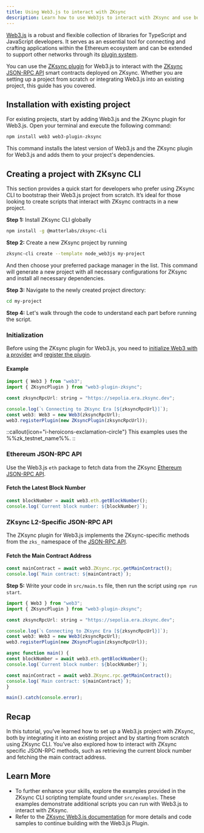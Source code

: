 ```yaml
---
title: Using Web3.js to interact with ZKsync
description: Learn how to use Web3js to interact with ZKsync and use built-in functions for ZKsync-specific JSON RPC methods.
---
```


[Web3.js](https://web3js.org/) is a robust and flexible collection of libraries for TypeScript and JavaScript developers.
It serves as an essential tool for connecting and crafting applications within the Ethereum ecosystem
and can be extended to support other networks through its [plugin system](https://docs.web3js.org/guides/web3_plugin_guide/).

You can use the [ZKsync plugin](https://github.com/web3/web3-plugin-zksync) for Web3.js
to interact with the [ZKsync JSON-RPC API](https://docs.zksync.io/build/api.html) smart contracts deployed
on ZKsync. Whether you are setting up a project from scratch or integrating Web3.js into an existing project,
this guide has you covered.

## Installation with existing project

For existing projects, start by adding Web3.js and the ZKsync plugin for Web3.js.
Open your terminal and execute the following command:

```bash
npm install web3 web3-plugin-zksync
```

This command installs the latest version of Web3.js and the ZKsync plugin for Web3.js and adds them to your project's dependencies.

## Creating a project with ZKsync CLI

This section provides a quick start for developers who prefer using ZKsync CLI to bootstrap their Web3.js
project from scratch. It’s ideal for those looking to create scripts that interact with ZKsync contracts in a new project.

**Step 1:** Install ZKsync CLI globally

```bash
npm install -g @matterlabs/zksync-cli
```

**Step 2:** Create a new ZKsync project by running

```bash
zksync-cli create --template node_web3js my-project
```

And then choose your preferred package manager in the list. This command will generate a new project with all
necessary configurations for ZKsync and install all necessary dependencies.

**Step 3:** Navigate to the newly created project directory:

```bash
cd my-project
```

**Step 4:** Let's walk through the code to understand each part before running the script.

### Initialization

Before using the ZKsync plugin for Web3.js, you need to [initialize Web3 with a provider](https://docs.web3js.org/#initialize-web3-with-a-provider)
and [register the plugin](https://docs.web3js.org/guides/web3_plugin_guide/plugin_users#registering-the-plugin).

#### Example

```javascript
import { Web3 } from "web3";
import { ZKsyncPlugin } from "web3-plugin-zksync";

const zksyncRpcUrl: string = "https://sepolia.era.zksync.dev";

console.log(`📞 Connecting to ZKsync Era [${zksyncRpcUrl}]`);
const web3: Web3 = new Web3(zksyncRpcUrl);
web3.registerPlugin(new ZKsyncPlugin(zksyncRpcUrl));
```

::callout{icon="i-heroicons-exclamation-circle"}
This examples uses the %%zk_testnet_name%%.
::

### Ethereum JSON-RPC API

Use the Web3.js `eth` package to fetch data from the ZKsync [Ethereum JSON-RPC API](https://docs.zksync.io/build/api-reference/ethereum-rpc).

#### Fetch the Latest Block Number

```javascript
const blockNumber = await web3.eth.getBlockNumber();
console.log(`Current block number: ${blockNumber}`);
```

### ZKsync L2-Specific JSON-RPC API

The ZKsync plugin for Web3.js implements the ZKsync-specific methods
from the `zks_` namespace of the [JSON-RPC API](https://docs.zksync.io/build/api.html#zksync-era-json-rpc-methods).

#### Fetch the Main Contract Address

<!-- /*spellchecker: disable*/ -->
```javascript
const mainContract = await web3.ZKsync.rpc.getMainContract();
console.log(`Main contract: ${mainContract}`);
```
<!-- /*spellchecker: enable*/ -->

**Step 5:** Write your code in `src/main.ts` file, then run the script using `npm run start`.

```javascript
import { Web3 } from "web3";
import { ZKsyncPlugin } from "web3-plugin-zksync";

const zksyncRpcUrl: string = "https://sepolia.era.zksync.dev";

console.log(`📞 Connecting to ZKsync Era [${zksyncRpcUrl}]`);
const web3: Web3 = new Web3(zksyncRpcUrl);
web3.registerPlugin(new ZKsyncPlugin(zksyncRpcUrl));

async function main() {
const blockNumber = await web3.eth.getBlockNumber();
console.log(`Current block number: ${blockNumber}`);

const mainContract = await web3.ZKsync.rpc.getMainContract();
console.log(`Main contract: ${mainContract}`);
}

main().catch(console.error);
```

## Recap
In this tutorial, you’ve learned how to set up a Web3.js project with ZKsync, both by integrating it into an
existing project and by starting from scratch using ZKsync CLI. You’ve also explored how to interact with
ZKsync specific JSON-RPC methods, such as retrieving the current block number and fetching the main contract
address.

## Learn More

- To further enhance your skills, explore the examples provided in the ZKsync CLI scripting template found under `src/examples`.
These examples demonstrate additional scripts you can run with Web3.js to interact with ZKsync.
- Refer to the [ZKsync Web3.js documentation](https://sdk.zksync.io/js/web3js) for more details and
code samples to continue building with the Web3.js Plugin.
